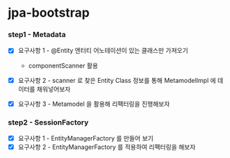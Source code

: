 # jpa-bootstrap

### step1 - Metadata

- [x] 요구사항 1 - @Entity 엔터티 어노테이션이 있는 클래스만 가져오기
  - componentScanner 활용
- [x] 요구사항 2 - scanner 로 찾은 Entity Class 정보를 통해 MetamodelImpl 에 데이터를 채워넣어보자
- [x] 요구사항 3 - Metamodel 을 활용해 리팩터링을 진행해보자


### step2 - SessionFactory

- [x] 요구사항 1 - EntityManagerFactory 를 만들어 보기
- [x] 요구사항 2 - EntityManagerFactory 를 적용하여 리팩터링을 해보자
